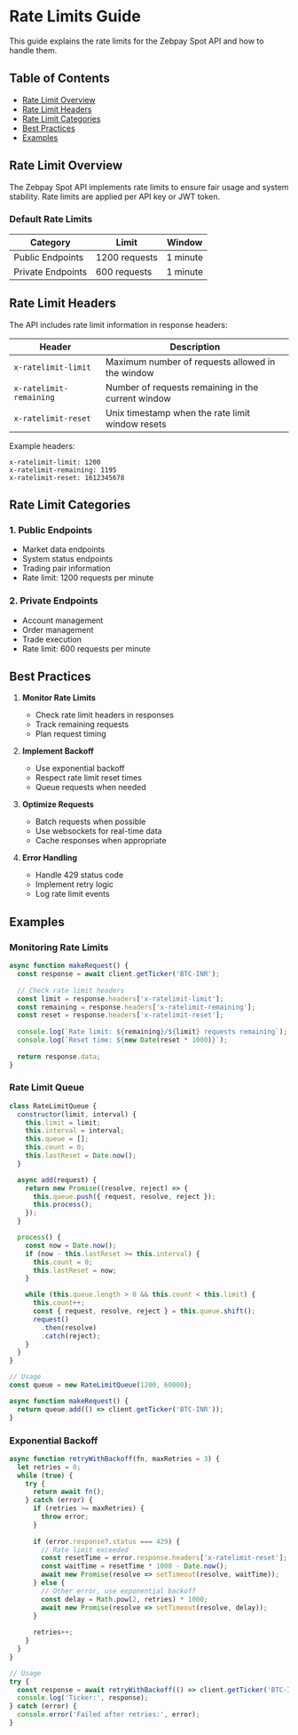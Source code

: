 # Rate Limits Guide

This guide explains the rate limits for the Zebpay Spot API and how to handle them.

## Table of Contents
- [Rate Limit Overview](#rate-limit-overview)
- [Rate Limit Headers](#rate-limit-headers)
- [Rate Limit Categories](#rate-limit-categories)
- [Best Practices](#best-practices)
- [Examples](#examples)

## Rate Limit Overview

The Zebpay Spot API implements rate limits to ensure fair usage and system stability. Rate limits are applied per API key or JWT token.

### Default Rate Limits

| Category | Limit | Window |
|----------|-------|--------|
| Public Endpoints | 1200 requests | 1 minute |
| Private Endpoints | 600 requests | 1 minute |

## Rate Limit Headers

The API includes rate limit information in response headers:

| Header | Description |
|--------|-------------|
| `x-ratelimit-limit` | Maximum number of requests allowed in the window |
| `x-ratelimit-remaining` | Number of requests remaining in the current window |
| `x-ratelimit-reset` | Unix timestamp when the rate limit window resets |

Example headers:
```
x-ratelimit-limit: 1200
x-ratelimit-remaining: 1195
x-ratelimit-reset: 1612345678
```

## Rate Limit Categories

### 1. Public Endpoints
- Market data endpoints
- System status endpoints
- Trading pair information
- Rate limit: 1200 requests per minute

### 2. Private Endpoints
- Account management
- Order management
- Trade execution
- Rate limit: 600 requests per minute

## Best Practices

1. **Monitor Rate Limits**
   - Check rate limit headers in responses
   - Track remaining requests
   - Plan request timing

2. **Implement Backoff**
   - Use exponential backoff
   - Respect rate limit reset times
   - Queue requests when needed

3. **Optimize Requests**
   - Batch requests when possible
   - Use websockets for real-time data
   - Cache responses when appropriate

4. **Error Handling**
   - Handle 429 status code
   - Implement retry logic
   - Log rate limit events

## Examples

### Monitoring Rate Limits

```javascript
async function makeRequest() {
  const response = await client.getTicker('BTC-INR');
  
  // Check rate limit headers
  const limit = response.headers['x-ratelimit-limit'];
  const remaining = response.headers['x-ratelimit-remaining'];
  const reset = response.headers['x-ratelimit-reset'];
  
  console.log(`Rate limit: ${remaining}/${limit} requests remaining`);
  console.log(`Reset time: ${new Date(reset * 1000)}`);
  
  return response.data;
}
```

### Rate Limit Queue

```javascript
class RateLimitQueue {
  constructor(limit, interval) {
    this.limit = limit;
    this.interval = interval;
    this.queue = [];
    this.count = 0;
    this.lastReset = Date.now();
  }

  async add(request) {
    return new Promise((resolve, reject) => {
      this.queue.push({ request, resolve, reject });
      this.process();
    });
  }

  process() {
    const now = Date.now();
    if (now - this.lastReset >= this.interval) {
      this.count = 0;
      this.lastReset = now;
    }

    while (this.queue.length > 0 && this.count < this.limit) {
      this.count++;
      const { request, resolve, reject } = this.queue.shift();
      request()
        .then(resolve)
        .catch(reject);
    }
  }
}

// Usage
const queue = new RateLimitQueue(1200, 60000);

async function makeRequest() {
  return queue.add(() => client.getTicker('BTC-INR'));
}
```

### Exponential Backoff

```javascript
async function retryWithBackoff(fn, maxRetries = 3) {
  let retries = 0;
  while (true) {
    try {
      return await fn();
    } catch (error) {
      if (retries >= maxRetries) {
        throw error;
      }
      
      if (error.response?.status === 429) {
        // Rate limit exceeded
        const resetTime = error.response.headers['x-ratelimit-reset'];
        const waitTime = resetTime * 1000 - Date.now();
        await new Promise(resolve => setTimeout(resolve, waitTime));
      } else {
        // Other error, use exponential backoff
        const delay = Math.pow(2, retries) * 1000;
        await new Promise(resolve => setTimeout(resolve, delay));
      }
      
      retries++;
    }
  }
}

// Usage
try {
  const response = await retryWithBackoff(() => client.getTicker('BTC-INR'));
  console.log('Ticker:', response);
} catch (error) {
  console.error('Failed after retries:', error);
}
``` 